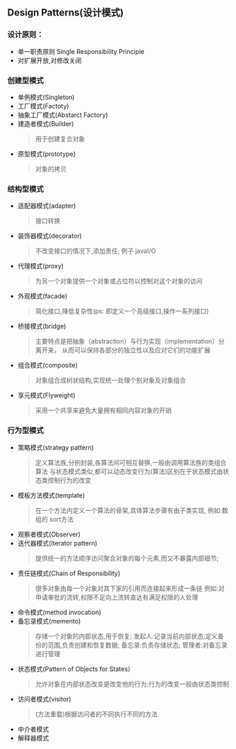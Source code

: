 ## Design Patterns(设计模式)

### 设计原则：
* 单一职责原则 Single Responsibility Principle
* 对扩展开放,对修改关闭

### 创建型模式
* 单例模式(Singleton)
* 工厂模式(Factoty)
* 抽象工厂模式(Abstarct Factory)
* 建造者模式(Builder)
    >用于创建复合对象
* 原型模式(prototype)
    >对象的拷贝

### 结构型模式
* 适配器模式(adapter)
    >接口转换
* 装饰器模式(decorator)
    >不改变接口的情况下,添加责任;
     例子 javaI/O
* 代理模式(proxy)
    >为另一个对象提供一个对象或占位符以控制对这个对象的访问
    
* 外观模式(facade)
    >简化接口,降低复杂性(ps: 即定义一个高级接口,操作一系列接口)
* 桥接模式(bridge)
    >主要特点是把抽象（abstraction）与行为实现（implementation）分离开来，
    从而可以保持各部分的独立性以及应对它们的功能扩展
* 组合模式(composite)
    >对象组合成树状结构,实现统一处理个别对象及对象组合
* 享元模式(Flyweight)
    >采用一个共享来避免大量拥有相同内容对象的开销
    
### 行为型模式
* 策略模式(strategy pattern)
    > 定义算法族,分别封装,各算法间可相互替换,一般由调用算法族的类组合算法
    与状态模式类似,都可以动态改变行为(算法)区别在于状态模式由状态类控制行为的改变
* 模板方法模式(template)
    >在一个方法内定义一个算法的骨架,具体算法步骤有由子类实现,
    例如:数组的 sort方法
* 观察者模式(Observer)
* 迭代器模式(Iterator pattern)
    >提供统一的方法顺序访问聚合对象的每个元素,而又不暴露内部细节;
* 责任链模式(Chain of Responsibility)
    >很多对象由每一个对象对其下家的引用而连接起来形成一条链
    例如:对申请审批的流转,权限不足向上流转直达有满足权限的人处理
* 命令模式(method invocation)
* 备忘录模式(memento)
    >存储一个对象的内部状态,用于恢复;
    发起人:记录当前内部状态;定义备份的范围,负责创建和恢复数据;
    备忘录:负责存储状态;
    管理者:对备忘录进行管理
* 状态模式(Pattern of Objects for States）
    >允许对象在内部状态改变是改变他的行为;行为的改变一般由状态类控制
* 访问者模式(visitor)
    >(方法重载)根据访问者的不同执行不同的方法
* 中介者模式
* 解释器模式